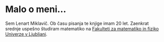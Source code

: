 # Malo o meni$\ldots$

Sem Lenart Miklavič. Ob času pisanja te knjige imam 20 let. Zaenkrat srednje uspešno študiram matematiko na [Fakulteti za matematiko in fiziko](https://www.fmf.uni-lj.si/sl/) [Univerze v Ljubljani](https://www.uni-lj.si/).
